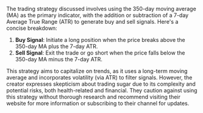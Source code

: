 The trading strategy discussed involves using the 350-day moving average (MA) as the primary indicator, with the addition or subtraction of a 7-day Average True Range (ATR) to generate buy and sell signals. Here's a concise breakdown:

1. **Buy Signal**: Initiate a long position when the price breaks above the 350-day MA plus the 7-day ATR.
2. **Sell Signal**: Exit the trade or go short when the price falls below the 350-day MA minus the 7-day ATR.

This strategy aims to capitalize on trends, as it uses a long-term moving average and incorporates volatility (via ATR) to filter signals. However, the creator expresses skepticism about trading sugar due to its complexity and potential risks, both health-related and financial. They caution against using this strategy without thorough research and recommend visiting their website for more information or subscribing to their channel for updates.
